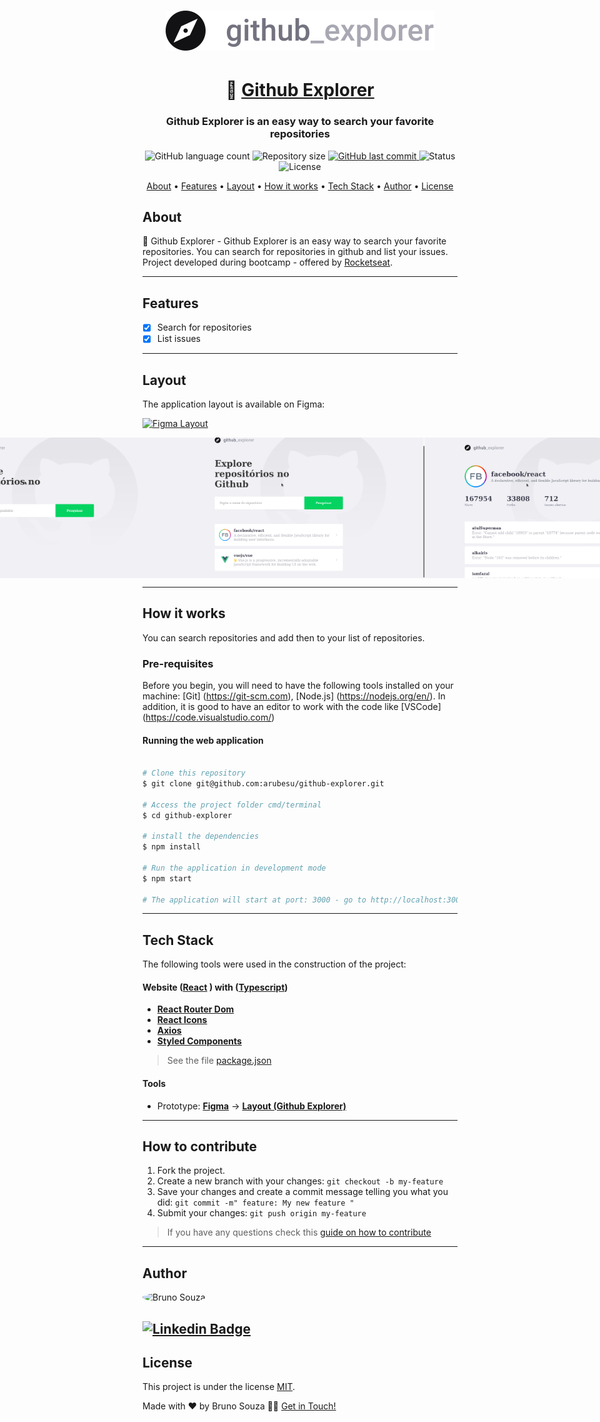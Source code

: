<h1 align="center">
    <img alt="Github Explorer" title="#github-explorer" src="src/assets/logo.svg" />
</h1>

<h1 align="center">
🔎 <a href="#"> Github Explorer </a>
</h1>

<h3 align="center">
Github Explorer is an easy way to search your favorite repositories
</h3>

<p align="center">
  <img alt="GitHub language count" src="https://img.shields.io/github/languages/count/arubesu/github-explorer">

  <img alt="Repository size" src="https://img.shields.io/github/repo-size/arubesu/github-explorer">

  <a href="https://github.com/arubesu/github-explorer/commits/master">
    <img alt="GitHub last commit" src="https://img.shields.io/github/last-commit/arubesu/github-explorer">
  </a>
    <img alt="Status" src="https://img.shields.io/badge/Status-Finished-green">

   <img alt="License" src="https://img.shields.io/badge/license-MIT-brightgreen">
</p>


<p align="center">
 <a href="#about">About</a> •
 <a href="#features">Features</a> •
 <a href="#layout">Layout</a> •
 <a href="#how-it-works">How it works</a> •
 <a href="#tech-stack">Tech Stack</a> •
 <a href="#author">Author</a> •
 <a href="#license">License</a>

</p>


## About

🔎 Github Explorer - Github Explorer is an easy way to search your favorite repositories. You can search for repositories in github and list your issues.
Project developed during bootcamp - offered by [Rocketseat](https://blog.rocketseat.com.br/).

---

## Features

- [x] Search for repositories
- [x] List issues

---

## Layout

The application layout is available on Figma:

<a href="https://www.figma.com/file/HOCmxfrElzLpI75LdzFLia/Github-Explorer?node-id=0%3A1">
  <img alt="Figma Layout" src="https://img.shields.io/badge/Layout%20-Figma-%2304D361">
</a>

<p align="center" style="display: flex; align-items: flex-start; justify-content: center;">
 <img  alt="Home Page"  title="#HomePage"  src="./screenshots/home.png"  width="400px">

 <img  alt="Home Page with repository"  title="#home-page-with-repository"  src="./screenshots/home-2.png"  width="400px">

 <img  alt="Details"  title="#details"  src="./screenshots/details.png"  width="400px">

---

## How it works

You can search repositories and add then to your list of repositories.

### Pre-requisites

Before you begin, you will need to have the following tools installed on your machine:
[Git] (https://git-scm.com), [Node.js] (https://nodejs.org/en/).
In addition, it is good to have an editor to work with the code like [VSCode] (https://code.visualstudio.com/)

#### Running the web application

```bash

# Clone this repository
$ git clone git@github.com:arubesu/github-explorer.git

# Access the project folder cmd/terminal
$ cd github-explorer

# install the dependencies
$ npm install

# Run the application in development mode
$ npm start

# The application will start at port: 3000 - go to http://localhost:3000

```
---

## Tech Stack

The following tools were used in the construction of the project:

#### **Website**  ([React](https://reactjs.org/) ) with ([Typescript](https://www.typescriptlang.org/))

-   **[React Router Dom](https://github.com/ReactTraining/react-router/tree/master/packages/react-router-dom)**
-   **[React Icons](https://react-icons.github.io/react-icons/)**
-   **[Axios](https://github.com/axios/axios)**
-   **[Styled Components](https://github.com/styled-components/styled-components)**

> See the file  [package.json](https://github.com/arubesu/github-explorer/blob/master/package.json)

#### **Tools**

-   Prototype:  **[Figma](https://www.figma.com/)**  →  **[Layout (Github Explorer)](https://www.figma.com/file/HOCmxfrElzLpI75LdzFLia/Github-Explorer?node-id=0%3A1)**
---
## How to contribute

1. Fork the project.
2. Create a new branch with your changes: `git checkout -b my-feature`
3. Save your changes and create a commit message telling you what you did: `git commit -m" feature: My new feature "`
4. Submit your changes: `git push origin my-feature`
> If you have any questions check this [guide on how to contribute](https://github.com/firstcontributions/first-contributions)

---

## Author

 <img style="border-radius: 50%;" src="https://avatars.githubusercontent.com/u/29710382?v=4" width="100px;" alt="Bruno Souza"/>
 <br />

 [![Linkedin Badge](https://img.shields.io/badge/-Bruno_Souza-blue?style=flat-square&logo=Linkedin&logoColor=white&link=https://www.linkedin.com/in/bruno-a-souza/)](https://www.linkedin.com/in/bruno-a-souza/)
---

## License

This project is under the license [MIT](./LICENSE).

Made with ❤️  by Bruno Souza 👋🏽 [Get in Touch!](https://www.linkedin.com/in/bruno-a-souza/)
